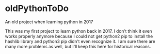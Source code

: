 # oldPythonToDo
An old project when learning python in 2017

This was my first project to learn python back in 2017. I don't think it even works properly anymore because I could not get python2 pip to install the hashlib library and python3 pip didn't even recognize it. I am sure there are many more problems as well, but I'll keep this here for historical reasons. 
